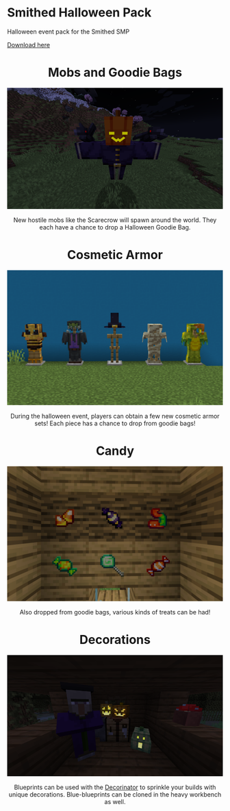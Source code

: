<!-- HIDE -->
# Smithed Halloween Pack
Halloween event pack for the Smithed SMP

[Download here](https://nightly.link/monkeyhue/Smithed-Halloween-Pack/workflows/main/main/packs.zip)
<!-- END HIDE -->

<div align="center">
  <h1>Mobs and Goodie Bags</h1>
  <img src="https://github.com/monkeyhue/Smithed-Halloween-Pack/blob/main/other/assets/scarecrow.png?raw=true">
  <p align="center">
    New hostile mobs like the Scarecrow will spawn around the world. They each have a chance to drop a Halloween Goodie Bag.
  </p>
</div>


<div align="center">
  <h1>Cosmetic Armor</h1>
  <img src="https://github.com/monkeyhue/Smithed-Halloween-Pack/blob/main/other/assets/armors.png?raw=true">
  <p align="center">
    During the halloween event, players can obtain a few new cosmetic armor sets! Each piece has a chance to drop from goodie bags!
  </p>
</div>

<div align="center">
  <h1>Candy</h1>
  <img src="https://github.com/monkeyhue/Smithed-Halloween-Pack/blob/main/other/assets/candy.png?raw=true">
  <p align="center">
    Also dropped from goodie bags, various kinds of treats can be had! 
  </p>
</div>

<div align="center">
  <h1>Decorations</h1>
  <img src="https://github.com/monkeyhue/Smithed-Halloween-Pack/blob/main/other/assets/decorations.png?raw=true">
  <p align="center">
    Blueprints can be used with the <a href="https://smithed.net/packs/decorinator">Decorinator</a> to sprinkle your builds with unique decorations. Blue-blueprints can be cloned in the heavy workbench as well. 
  </p>
</div>